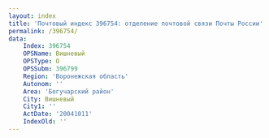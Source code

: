 ```yaml
---
layout: index
title: 'Почтовый индекс 396754: отделение почтовой связи Почты России'
permalink: /396754/
data:
    Index: 396754
    OPSName: Вишневый
    OPSType: О
    OPSSubm: 396799
    Region: 'Воронежская область'
    Autonom: ''
    Area: 'Богучарский район'
    City: Вишневый
    City1: ''
    ActDate: '20041011'
    IndexOld: ''
---
```

